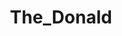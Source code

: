 ---
title: The_Donald
crosslinks:
- livven
- autotldr
- conspiracy
- AskThe_Donald
- worldnews
- pics
- news
- autourbanbot
- AskReddit
- IAmA
- tucker_carlson
- Le_Pen
- WikiLeaks
- TheRightBoycott
- all
- MarchAgainstTrump
- place
- announcements
- videos
- AskTrumpSupporters
---
